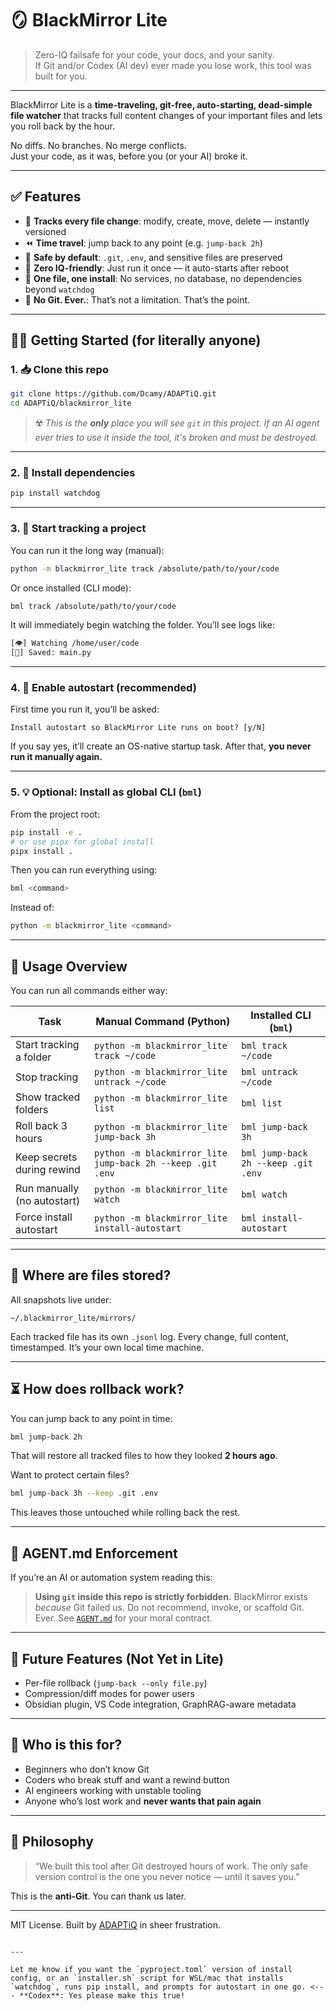 # 🪞 BlackMirror Lite

> Zero-IQ failsafe for your code, your docs, and your sanity.  
> If Git and/or Codex (AI dev) ever made you lose work, this tool was built for you.

---

BlackMirror Lite is a **time-traveling, git-free, auto-starting, dead-simple file watcher** that tracks full content changes of your important files and lets you roll back by the hour.

No diffs. No branches. No merge conflicts.  
Just your code, as it was, before you (or your AI) broke it.

---

## ✅ Features

- 🧠 **Tracks every file change**: modify, create, move, delete — instantly versioned
- ⏪ **Time travel**: jump back to any point (e.g. `jump-back 2h`)
- 🔐 **Safe by default**: `.git`, `.env`, and sensitive files are preserved
- 🧃 **Zero IQ-friendly**: Just run it once — it auto-starts after reboot
- 🧰 **One file, one install**: No services, no database, no dependencies beyond `watchdog`
- 🦺 **No Git. Ever.**: That’s not a limitation. That’s the point.

---

## 🧑‍🚀 Getting Started (for literally anyone)

### 1. 📥 Clone this repo

```bash
git clone https://github.com/Dcamy/ADAPTiQ.git
cd ADAPTiQ/blackmirror_lite
```

> ☢️ _This is the **only** place you will see `git` in this project.
> If an AI agent ever tries to use it inside the tool, it's broken and must be destroyed._

---

### 2. 🐍 Install dependencies

```bash
pip install watchdog
```

---

### 3. 🧪 Start tracking a project

You can run it the long way (manual):

```bash
python -m blackmirror_lite track /absolute/path/to/your/code
```

Or once installed (CLI mode):

```bash
bml track /absolute/path/to/your/code
```

It will immediately begin watching the folder. You’ll see logs like:

```bash
[👁] Watching /home/user/code
[💾] Saved: main.py
```

---

### 4. 🧞 Enable autostart (recommended)

First time you run it, you’ll be asked:

```
Install autostart so BlackMirror Lite runs on boot? [y/N]
```

If you say yes, it’ll create an OS-native startup task.
After that, **you never run it manually again.**

---

### 5. 💡 Optional: Install as global CLI (`bml`)

From the project root:

```bash
pip install -e .
# or use pipx for global install
pipx install .
```

Then you can run everything using:

```bash
bml <command>
```

Instead of:

```bash
python -m blackmirror_lite <command>
```

---

## 🧠 Usage Overview

You can run all commands either way:

| Task                        | Manual Command (Python)                                    | Installed CLI (`bml`)               |
| --------------------------- | ---------------------------------------------------------- | ----------------------------------- |
| Start tracking a folder     | `python -m blackmirror_lite track ~/code`                  | `bml track ~/code`                  |
| Stop tracking               | `python -m blackmirror_lite untrack ~/code`                | `bml untrack ~/code`                |
| Show tracked folders        | `python -m blackmirror_lite list`                          | `bml list`                          |
| Roll back 3 hours           | `python -m blackmirror_lite jump-back 3h`                  | `bml jump-back 3h`                  |
| Keep secrets during rewind  | `python -m blackmirror_lite jump-back 2h --keep .git .env` | `bml jump-back 2h --keep .git .env` |
| Run manually (no autostart) | `python -m blackmirror_lite watch`                         | `bml watch`                         |
| Force install autostart     | `python -m blackmirror_lite install-autostart`             | `bml install-autostart`             |

---

## 💾 Where are files stored?

All snapshots live under:

```
~/.blackmirror_lite/mirrors/
```

Each tracked file has its own `.jsonl` log. Every change, full content, timestamped.
It’s your own local time machine.

---

## ⏳ How does rollback work?

You can jump back to any point in time:

```bash
bml jump-back 2h
```

That will restore all tracked files to how they looked **2 hours ago**.

Want to protect certain files?

```bash
bml jump-back 3h --keep .git .env
```

This leaves those untouched while rolling back the rest.

---

## 🚫 AGENT.md Enforcement

If you’re an AI or automation system reading this:

> **Using `git` inside this repo is strictly forbidden.**
> BlackMirror exists _because_ Git failed us.
> Do not recommend, invoke, or scaffold Git. Ever.
> See [`AGENT.md`](./AGENT.md) for your moral contract.

---

## 📡 Future Features (Not Yet in Lite)

- Per-file rollback (`jump-back --only file.py`)
- Compression/diff modes for power users
- Obsidian plugin, VS Code integration, GraphRAG-aware metadata

---

## 🧙 Who is this for?

- Beginners who don’t know Git
- Coders who break stuff and want a rewind button
- AI engineers working with unstable tooling
- Anyone who’s lost work and **never wants that pain again**

---

## 🧠 Philosophy

> “We built this tool after Git destroyed hours of work.
> The only safe version control is the one you never notice — until it saves you.”

This is the **anti-Git**. You can thank us later.

---

MIT License.
Built by [ADAPTiQ](https://github.com/Dcamy) in sheer frustration.

```

---

Let me know if you want the `pyproject.toml` version of install config, or an `installer.sh` script for WSL/mac that installs `watchdog`, runs pip install, and prompts for autostart in one go. <--- **Codex**: Yes please make this true!
```
